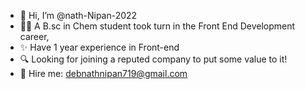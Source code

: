 - 👋 Hi, I’m @nath-Nipan-2022
- 👨‍💻 A B.sc in Chem student took turn in the Front End Development career,
- ✨ Have 1 year experience in Front-end
- 🔍 Looking for joining a reputed company to put some value to it!
- 📩 Hire me: debnathnipan719@gmail.com

<!---
nath-Nipan-2022/nath-Nipan-2022 is a ✨ special ✨ repository because its `README.md` (this file) appears on your GitHub profile.
You can click the Preview link to take a look at your changes.
--->
